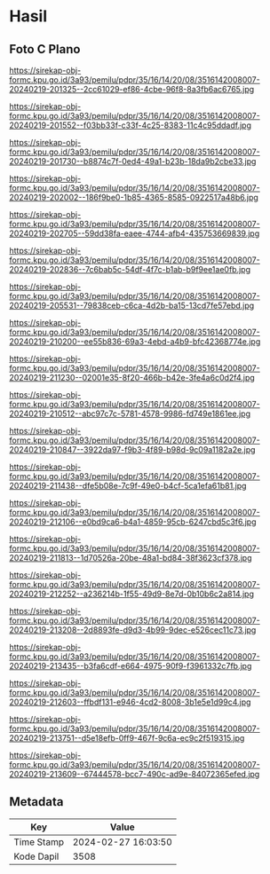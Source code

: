 # Hasil

## Foto C Plano

https://sirekap-obj-formc.kpu.go.id/3a93/pemilu/pdpr/35/16/14/20/08/3516142008007-20240219-201325--2cc61029-ef86-4cbe-96f8-8a3fb6ac6765.jpg

https://sirekap-obj-formc.kpu.go.id/3a93/pemilu/pdpr/35/16/14/20/08/3516142008007-20240219-201552--f03bb33f-c33f-4c25-8383-11c4c95ddadf.jpg

https://sirekap-obj-formc.kpu.go.id/3a93/pemilu/pdpr/35/16/14/20/08/3516142008007-20240219-201730--b8874c7f-0ed4-49a1-b23b-18da9b2cbe33.jpg

https://sirekap-obj-formc.kpu.go.id/3a93/pemilu/pdpr/35/16/14/20/08/3516142008007-20240219-202002--186f9be0-1b85-4365-8585-0922517a48b6.jpg

https://sirekap-obj-formc.kpu.go.id/3a93/pemilu/pdpr/35/16/14/20/08/3516142008007-20240219-202705--59dd38fa-eaee-4744-afb4-435753669839.jpg

https://sirekap-obj-formc.kpu.go.id/3a93/pemilu/pdpr/35/16/14/20/08/3516142008007-20240219-202836--7c6bab5c-54df-4f7c-b1ab-b9f9ee1ae0fb.jpg

https://sirekap-obj-formc.kpu.go.id/3a93/pemilu/pdpr/35/16/14/20/08/3516142008007-20240219-205531--79838ceb-c6ca-4d2b-ba15-13cd7fe57ebd.jpg

https://sirekap-obj-formc.kpu.go.id/3a93/pemilu/pdpr/35/16/14/20/08/3516142008007-20240219-210200--ee55b836-69a3-4ebd-a4b9-bfc42368774e.jpg

https://sirekap-obj-formc.kpu.go.id/3a93/pemilu/pdpr/35/16/14/20/08/3516142008007-20240219-211230--02001e35-8f20-466b-b42e-3fe4a6c0d2f4.jpg

https://sirekap-obj-formc.kpu.go.id/3a93/pemilu/pdpr/35/16/14/20/08/3516142008007-20240219-210512--abc97c7c-5781-4578-9986-fd749e1861ee.jpg

https://sirekap-obj-formc.kpu.go.id/3a93/pemilu/pdpr/35/16/14/20/08/3516142008007-20240219-210847--3922da97-f9b3-4f89-b98d-9c09a1182a2e.jpg

https://sirekap-obj-formc.kpu.go.id/3a93/pemilu/pdpr/35/16/14/20/08/3516142008007-20240219-211438--dfe5b08e-7c9f-49e0-b4cf-5ca1efa61b81.jpg

https://sirekap-obj-formc.kpu.go.id/3a93/pemilu/pdpr/35/16/14/20/08/3516142008007-20240219-212106--e0bd9ca6-b4a1-4859-95cb-6247cbd5c3f6.jpg

https://sirekap-obj-formc.kpu.go.id/3a93/pemilu/pdpr/35/16/14/20/08/3516142008007-20240219-211813--1d70526a-20be-48a1-bd84-38f3623cf378.jpg

https://sirekap-obj-formc.kpu.go.id/3a93/pemilu/pdpr/35/16/14/20/08/3516142008007-20240219-212252--a236214b-1f55-49d9-8e7d-0b10b6c2a814.jpg

https://sirekap-obj-formc.kpu.go.id/3a93/pemilu/pdpr/35/16/14/20/08/3516142008007-20240219-213208--2d8893fe-d9d3-4b99-9dec-e526cec11c73.jpg

https://sirekap-obj-formc.kpu.go.id/3a93/pemilu/pdpr/35/16/14/20/08/3516142008007-20240219-213435--b3fa6cdf-e664-4975-90f9-f3961332c7fb.jpg

https://sirekap-obj-formc.kpu.go.id/3a93/pemilu/pdpr/35/16/14/20/08/3516142008007-20240219-212603--ffbdf131-e946-4cd2-8008-3b1e5e1d99c4.jpg

https://sirekap-obj-formc.kpu.go.id/3a93/pemilu/pdpr/35/16/14/20/08/3516142008007-20240219-213751--d5e18efb-0ff9-467f-9c6a-ec9c2f519315.jpg

https://sirekap-obj-formc.kpu.go.id/3a93/pemilu/pdpr/35/16/14/20/08/3516142008007-20240219-213609--67444578-bcc7-490c-ad9e-84072365efed.jpg


## Metadata

| Key        | Value               |
| ---------- | ------------------- |
| Time Stamp | 2024-02-27 16:03:50 |
| Kode Dapil | 3508                |



